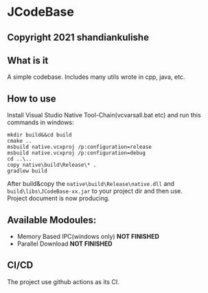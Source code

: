 # JCodeBase

## Copyright 2021 shandiankulishe

## What is it
A simple codebase. Includes many utils wrote in cpp, java, etc.
## How to use
Install Visual Studio Native Tool-Chain(vcvarsall.bat etc) and run this commands in windows:  
``` 
mkdir build&&cd build
cmake ..
msbuild native.vcxproj /p:configuration=release
msbuild native.vcxproj /p:configuration=debug
cd ..\..
copy native\build\Release\* .
gradlew build
```  
After build&copy the `native\build\Release\native.dll` and `build\libs\JCodeBase-xx.jar` to your project dir and then use.  
Project document is now producing.
## Available Modoules:
+ Memory Based IPC(windows only) **NOT FINISHED**
+ Parallel Download **NOT FINISHED**
## CI/CD
The project use github actions as its CI.